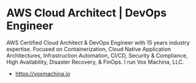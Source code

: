 # AWS Cloud Architect | DevOps Engineer

AWS Certified Cloud Architect & DevOps Engineer with 15 years industry expertise. Focused on Containerization, Cloud Native Application Architectures, Infrastruction Automation, CI/CD, Security & Compliance, High Availability, Disaster Recovery, & FinOps. I run Vox Machina, LLC.

- https://voxmachina.io

